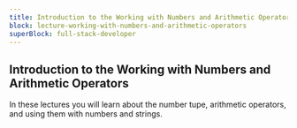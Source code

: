 ```yaml
---
title: Introduction to the Working with Numbers and Arithmetic Operators
block: lecture-working-with-numbers-and-arithmetic-operators
superBlock: full-stack-developer
---
```


## Introduction to the Working with Numbers and Arithmetic Operators

In these lectures you will learn about the number tupe, arithmetic operators, and using them with numbers and strings.
